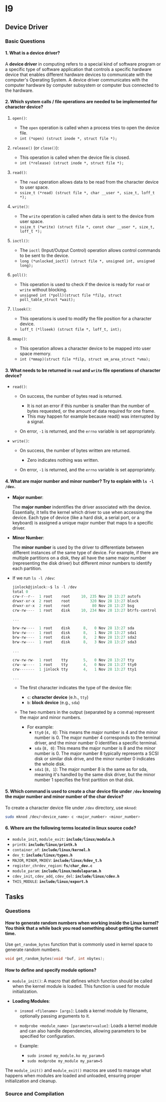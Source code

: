 # l9
## Device Driver
### Basic Questions
#### 1. What is a device driver?

A **device driver** in computing refers to a special kind of software program or a specific type of software application that controls a specific hardware device that enables different hardware devices to communicate with the computer's Operating System. A device driver communicates with the computer hardware by computer subsystem or computer bus connected to the hardware.

#### 2. Which system calls / file operations are needed to be implemented for character device?

1. `open()`:

    - The `open` operation is called when a process tries to open the device file.
    - `int (*open) (struct inode *, struct file *);`

2. `release()` (or `close()`):

    - This operation is called when the device file is closed.
    - `int (*release) (struct inode *, struct file *);`

3. `read()`:

    - The `read` operation allows data to be read from the character device to user space.
    - `ssize_t (*read) (struct file *, char __user *, size_t, loff_t *);`

4. `write()`:

    - The `write` operation is called when data is sent to the device from user space.
    - `ssize_t (*write) (struct file *, const char __user *, size_t, loff_t *);`

5. `ioctl()`:

    - The `ioctl` (Input/Output Control) operation allows control commands to be sent to the device.
    - `long (*unlocked_ioctl) (struct file *, unsigned int, unsigned long);`

6. `poll()`:

    - This operation is used to check if the device is ready for `read` or `write` without blocking.
    - `unsigned int (*poll)(struct file *filp, struct poll_table_struct *wait);`

7. `llseek()`:

    - This operations is used to modify the file position for a character device.
    - `loff_t (*llseek) (struct file *, loff_t, int);`

8. `mmap()`:

    - This operation allows a character device to be mapped into user space memory.
    - `int (*mmap)(struct file *filp, struct vm_area_struct *vma);`

#### 3. What needs to be returned in `read` and `write` file operations of character device?

- `read()`:

    - On success, the number of bytes read is returned.

        - It is not an error if this number is smaller than the number of bytes requested, or the amount of data required for one frame.
        - This may happen for example because read() was interrupted by a signal.

    - On error, `-1` is returned, and the `errno` variable is set appropriately.

- `write()`:

    - On success, the number of bytes written are returned.

        - Zero indicates nothing was written.

    - On error, `-1` is returned, and the `errno` variable is set appropriately.

#### 4. What are major number and minor number? Try to explain with `ls -l /dev`.

- **Major number**: 
    
    The **major number** indentifies the driver associated with the device. Essentially, it tells the kernel which driver to use when accessing the device. Each type of device (like a hard disk, a serial port, or a keyboard) is assigned a unique major number that maps to a specific driver.

- **Minor Number**:

    The **minor number** is used by the driver to differentiate between different instances of the same type of device. For example, if there are multiple partitions on a disk, they all have the same major number (representing the disk driver) but different minor numbers to identify each partition.

- If we run `ls -l /dev`:

    ```cs
    jinlock@jinlock:~$ ls -l /dev
    total 0
    crw-r--r--  1 root    root     10, 235 Nov 28 13:27 autofs
    drwxr-xr-x  2 root    root         320 Nov 28 13:27 block
    drwxr-xr-x  2 root    root          80 Nov 28 13:27 bsg
    crw-rw----  1 root    disk     10, 234 Nov 28 13:27 btrfs-control

    ...

    brw-rw----  1 root    disk      8,   0 Nov 28 13:27 sda
    brw-rw----  1 root    disk      8,   1 Nov 28 13:27 sda1
    brw-rw----  1 root    disk      8,   2 Nov 28 13:27 sda2
    brw-rw----  1 root    disk      8,   3 Nov 28 13:27 sda3

    ...

    crw-rw-rw-  1 root    tty       5,   0 Nov 28 13:27 tty
    crw--w----  1 root    tty       4,   0 Nov 28 13:27 tty0
    crw-------  1 jinlock tty       4,   1 Nov 28 13:27 tty1

    ...
    ```

    - The first character indicates the type of the device file:
        - `c`: **character device** (e.h., `tty`) 
        - `b`: **block device** (e.g., `sda`) 

    - The two numbers in the output (separated by a comma) represent the major and minor numbers.
        - For example:
            - `tty0` (`4, 0`): This means the major number is 4 and the minor number is 0. The major number 4 corresponds to the terminal driver, and the minor number 0 identifies a specific terminal.
            - `sda` (`8, 0`): This means the major number is 8 and the minor number is 0. The major number 8 typically represents a SCSI disk or similar disk drive, and the minor number 0 indicates the whole disk.
            - `sda1` (`8, 1`): The major number 8 is the same as for sda, meaning it's handled by the same disk driver, but the minor number 1 specifies the first partition on that disk.

#### 5. Which command is used to create a char device file under `/dev` knowing the major number and minor number of the char device?

To create a character device file under `/dev` directory, use `mknod`:

```sh
sudo mknod /dev/<device_name> c <major_number> <minor_number>
```

#### 6. Where are the following terms located in linux source code?

- `module_init`, `module_exit`: **`include/linux/module.h`**
- `printk`: **`include/linux/printk.h`**
- `container_of`: **`include/linux/kernel.h`**
- `dev_t`: **`include/linux/types.h`**
- `MAJOR`, `MINOR`, `MKDEV`: **`include/linux/kdev_t.h`**
- `register_chrdev_region`: **`fs/char_dev.c`**
- `module_param`: **`include/linux/moduleparam.h`**
- `cdev_init`, `cdev_add`, `cdev_del`: **`include/linux/cdev.h`**
- `THIS_MODULE`: **`include/linux/export.h`**

## Tasks

### Questions

#### How to generate random numbers when working inside the Linux kernel? You think that a while back you read something about getting the current time.

Use `get_random_bytes` function that is commonly used in kernel space to generate random numbers.

```C
void get_random_bytes(void *buf, int nbytes);
```

#### How to define and specify module options?

- `module_init()`: A macro that defines which function should be called when the kernel module is loaded. This function is used for module initialization.

- **Loading Modules**:

    - `insmod <filename> [args]`: Loads a kernel module by filename, optionally passing arguments to it.
    - `modprobe <module_name> [parameter=value]`: Loads a kernel module and can also handle dependencies, allowing parameters to be specified for configuration.

    - Example:
        - `sudo insmod my_module.ko my_param=5`
        - `sudo modprobe my_module my_param=5`

The `module_init()` and `module_exit()` macros are used to manage what happens when modules are loaded and unloaded, ensuring proper initialization and cleanup.

### Source and Compilation
